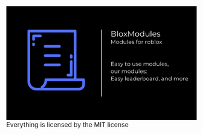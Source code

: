 <img alt='Blox Modules Header Image for Profile' src='https://raw.githubusercontent.com/BloxModules/.github/main/profile/068CBDDA-3AC7-4470-849B-4D2EFB122294.png'>
<br>
<a style='font-size:larger;'>Everything is licensed by the MIT license</a>
